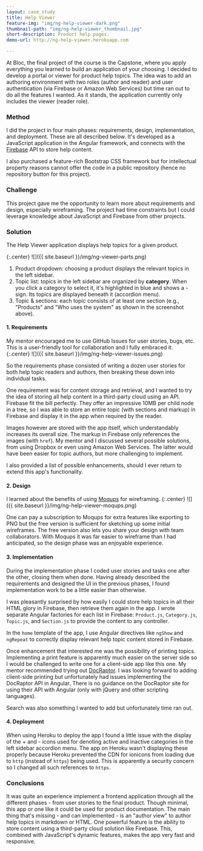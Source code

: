 ```yaml
---
layout: case_study
title: Help Viewer
feature-img: "img/ng-help-viewer-dark.png"
thumbnail-path: "img/ng-help-viewer_thumbnail.jpg"
short-description: Product help pages.
demo-url: http://ng-help-viewer.herokuapp.com

---
```

At Bloc, the final project of the course is the Capstone, where you apply everything you learned to build an application of your choosing. I decided to develop a portal or viewer for product help topics. The idea was to add an authoring environment with two roles (author and reader) and user authentication (via Firebase or Amazon Web Services) but time ran out to do all the features I wanted. As it stands, the application currently only includes the viewer (reader role).

### Method

I did the project in four main phases: requirements, design, implementation, and deployment. These are all described below. It's developed as a JavaScript application in the Angular framework, and connects with the [Firebase](https://www.firebase.com/) API to store help content.

I also purchased a feature-rich Bootstrap CSS framework but for intellectual property reasons cannot offer the code in a public repository (hence no repository button for this project).

### Challenge

This project gave me the opportunity to learn more about requirements and design, especially wireframing. The project had time constraints but I could leverage knowledge about JavaScript and Firebase from other projects.

### Solution

The Help Viewer application displays help topics for a given product.

{:.center}
![]({{ site.baseurl }}/img/ng-viewer-parts.png)

1. Product dropdown: choosing a product displays the relevant topics in the left sidebar.
2. Topic list: topics in the left sidebar are organized by **category**. When you click a category to select it, it's highlighted in blue and shows a - sign. Its topics are displayed beneath it (accordion menu).
3. Topic & sections: each topic consists of at least one section (e.g., "Products" and "Who uses the system" as shown in the screenshot above). 


#### 1. Requirements

My mentor encouraged me to use GitHub Issues for user stories, bugs, etc. This is a user-friendly tool for collaboration and I fully embraced it.
{:.center}
![]({{ site.baseurl }}/img/ng-help-viewer-issues.png)

So the requirements phase consisted of writing a dozen user stories for both help topic readers and authors, then breaking these down into individual tasks.

One requirement was for content storage and retrieval, and I wanted to try the idea of storing all help content in a third-party cloud using an API. Firebase fit the bill perfectly. They offer an impressive 10MB per child node in a tree, so I was able to store an entire topic (with sections and markup) in Firebase and display it in the app when required by the reader.

Images however are stored with the app itself, which understandably increases its overall size. The markup in Firebase only references the images (with `href`). My mentor and I discussed several possible solutions, from using Dropbox or even using Amazon Web Services. The latter would have been easier for topic authors, but more challenging to implement.

I also provided a list of possible enhancements, should I ever return to extend this app's functionality.

#### 2. Design

I learned about the benefits of using [Moqups](https://moqups.com/) for wireframing.
{:.center}
![]({{ site.baseurl }}/img/ng-help-viewer-moqups.png)

One can pay a subscription to Moqups for extra features like exporting to PNG but the free version is sufficient for sketching up some initial wireframes. The free version also lets you share your design with team collaborators. With Moqups it was far easier to wireframe than I had anticipated, so the design phase was an enjoyable experience.

#### 3. Implementation

During the implementation phase I coded user stories and tasks one after the other, closing them when done. Having already described the requirements and designed the UI in the previous phases, I found implementation work to be a little easier than otherwise. 

I was pleasantly surprised by how easily I could store help topics in all their HTML glory in Firebase, then retrieve them again in the app. I wrote separate Angular factories for each list in Firebase: `Product.js`, `Category.js`, `Topic.js`, and `Section.js` to provide the content to any controller.

In the `home` template of the app, I use Angular directives like `ngShow` and `ngRepeat` to correctly display relevant help topic content stored in Firebase. 

Once enhancement that interested me was the possibility of printing topics. Implementing a print feature is apparently much easier on the server side so I would be challenged to write one for a client-side app like this one. My mentor recommended trying out [DocRaptor](https://docraptor.com/). I was looking forward to adding client-side printing but unfortunately had issues implementing the DocRaptor API in Angular. There is no guidance on the DocRaptor site for using their API with Angular (only with jQuery and other scripting languages).

Search was also something I wanted to add but unfortunately time ran out.

#### 4. Deployment

When using Heroku to deploy the app I found a little issue with the display of the + and - icons used for denoting active and inactive categories in the left sidebar accordion menu. The app on Heroku wasn't displaying these properly because Heroku prevented the CDN for ionicons from loading due to `http` (instead of `https`) being used. This is apparently a security concern so I changed all such references to `https`.

### Conclusions

It was quite an experience implement a frontend application through all the different phases - from user stories to the final product. Though minimal, this app or one like it could be used for product documentation. The main thing that's missing - and can implemented - is an "author view" to author help topics in markdown or HTML. One powerful feature is the ability to store content using a third-party cloud solution like Firebase. This, combined with JavaScript's dynamic features, makes the app very fast and responsive.